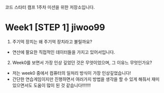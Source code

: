 코드 스타터 캠프 1주차 미션을 위한 저장소입니다.

 # Week1 [STEP 1] jiwoo99
 1. 주기억 장치는 왜 주기억 장치라고 불릴까요?
 - 연산에 팔요한 직접적인 데이터들을 가지고 있어서입니다.

 2. Week0를 보면서 가장 인상 깊었던 것은 무엇이었으며, 그 이유느 무엇인가요?
 - 저는 week0 중에서 컴퓨터의 일처리 방식이 가장 인상깊었습니다!
 - 간단한 연습게임이지만 진행하면서 여러가지 방법을 생각을 할 수 있게 해줘서 재미있으면서도 도움이 많이 된 것 같습니다!!!!!!!
